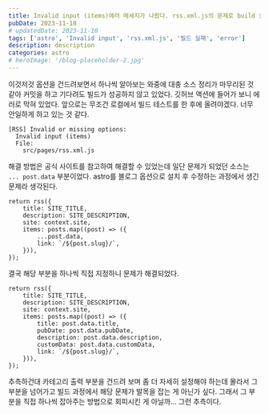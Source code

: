 ```yaml
---
title: Invalid input (items)에러 메세지가 나왔다. rss.xml.js의 문제로 build 실패 후 해결
pubDate: 2023-11-18
# updatedDate: 2023-11-10
tags: ['astro', 'Invalid input', 'rss.xml.js', '빌드 실패', 'error']
description: description
categories: astro
# heroImage: '/blog-placeholder-2.jpg'
---
```


이것저것 옵션을 건드려보면서 하나씩 알아보는 와중에 대충 소스 정리가 마무리된 것 같아 커밋을 하고 기다려도 빌드가 성공하지 않고 있었다. 깃허브 액션에 들어가 보니 에러로 막혀 있었다. 앞으로는 무조건 로컬에서 빌드 테스트를 한 후에 올려야겠다. 너무 안일하게 하고 있는 것 같다.

```astro
[RSS] Invalid or missing options:
  Invalid input (items)
  File:
    src/pages/rss.xml.js
```

해결 방법은 공식 사이트를 참고하여 해결할 수 있었는데 일단 문제가 되었던 소스는 `... post.data` 부분이었다. astro를 블로그 옵션으로 설치 후 수정하는 과정에서 생긴 문제라 생각된다.

```astro
return rss({
	title: SITE_TITLE,
	description: SITE_DESCRIPTION,
	site: context.site,
	items: posts.map((post) => ({
		...post.data,
		link: `/${post.slug}/`,
	})),
});
```

결국 해당 부분을 하나씩 직접 지정하니 문제가 해결되었다.

```astro
return rss({
	title: SITE_TITLE,
	description: SITE_DESCRIPTION,
	site: context.site,
	items: posts.map((post) => ({
		title: post.data.title,
		pubDate: post.data.pubDate,
		description: post.data.description,
		customData: post.data.customData,
		link: `/${post.slug}/`,
	})),
});
```

추측하건대 카테고리 출력 부분을 건드려 보며 좀 더 자세히 설정해야 하는데 몰라서 그 부분을 넘어가고 빌드 과정에서 해당 문제가 발목을 잡는 게 아닌가 싶다. 그래서 그 부분을 직접 하나씩 잡아주는 방법으로 회피시킨 게 아닐까... 그런 추측이다.
